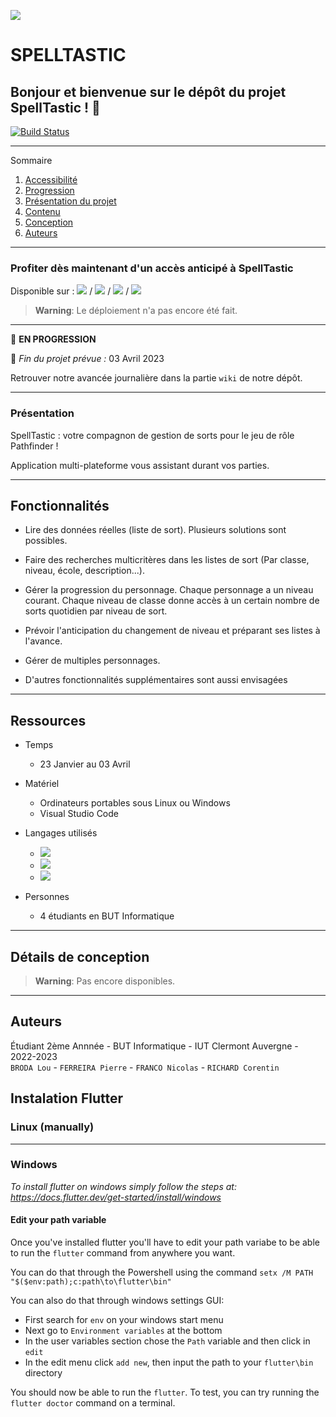![](images_readme/Banniere_Pathfinder.png)   


# **SPELLTASTIC**

## Bonjour et bienvenue sur le dépôt du projet SpellTastic ! 👋
[![Build Status](https://codefirst.iut.uca.fr/api/badges/nicolas.franco/Pathfinder/status.svg)](https://codefirst.iut.uca.fr/nicolas.franco/Pathfinder)

*******

Sommaire 
 1. [Accessibilité](#acces)
 2. [Progression](#progression)
 3. [Présentation du projet](#presentation)
 4. [Contenu](#contenu)
 5. [Conception](#conception)
 6. [Auteurs](#auteurs)

*******

<div id='acces'/>

### Profiter dès maintenant d'un accès anticipé à SpellTastic

Disponible sur : ![](https://img.shields.io/badge/Linux-FCC624?style=for-the-badge&logo=linux&logoColor=black) / ![](https://img.shields.io/badge/Windows-0078D6?style=for-the-badge&logo=windows&logoColor=white) / ![](https://img.shields.io/badge/mac%20os-000000?style=for-the-badge&logo=apple&logoColor=white) / ![](https://img.shields.io/badge/Android-3DDC84?style=for-the-badge&logo=android&logoColor=white)   

> **Warning**: Le déploiement n'a pas encore été fait. 

*******
<div id='progression'/>

🚧  __EN PROGRESSION__

📆  _Fin du projet prévue :_ 03 Avril 2023

Retrouver notre avancée journalière dans la partie `wiki` de notre dépôt.   

*******

<div id='presentation'/>

### **Présentation**

SpellTastic : votre compagnon de gestion de sorts pour le jeu de rôle Pathfinder !      
 
Application multi-plateforme vous assistant durant vos parties.

*******

<div id='contenu'/>

## Fonctionnalités


- Lire des données réelles (liste de sort). Plusieurs solutions sont possibles.   
- Faire des recherches multicritères dans les listes de sort (Par classe, niveau, école, description...).   
- Gérer la progression du personnage. Chaque personnage a un niveau courant. Chaque niveau de classe donne accès à un certain nombre de sorts quotidien par niveau de sort.   
- Prévoir l'anticipation du changement de niveau et préparant ses listes à l'avance.   
- Gérer de multiples personnages.   

- D'autres fonctionnalités supplémentaires sont aussi envisagées

*******

## Ressources

- Temps
    - 23 Janvier au 03 Avril    
- Matériel
    - Ordinateurs portables sous Linux ou Windows   
    - Visual Studio Code    
- Langages utilisés
    -  ![](https://img.shields.io/badge/Flutter-02569B?style=for-the-badge&logo=flutter&logoColor=white)
    -  ![](https://img.shields.io/badge/Dart-0175C2?style=for-the-badge&logo=dart&logoColor=white)
    -  ![](https://img.shields.io/badge/SQLite-07405E?style=for-the-badge&logo=sqlite&logoColor=white)

- Personnes 
    - 4 étudiants en BUT Informatique

*******

<div id='conception'/>

## Détails de conception

> **Warning**: Pas encore disponibles.

*******

<div id='auteurs'/>

## Auteurs

Étudiant 2ème Annnée - BUT Informatique - IUT Clermont Auvergne - 2022-2023   
`BRODA Lou` - `FERREIRA Pierre` - `FRANCO Nicolas` - `RICHARD Corentin`


## Instalation Flutter 

### Linux (manually)
___
### Windows
_To install flutter on windows simply follow the steps at: https://docs.flutter.dev/get-started/install/windows_

#### Edit your path variable
Once you've installed flutter you'll have to edit your path variabe to be able to run the `flutter` command from anywhere you want.

You can do that through the Powershell using the command `setx /M PATH "$($env:path);c:path\to\flutter\bin"`  

You can also do that through windows settings GUI:  
* First search for `env` on your windows start menu
* Next go to `Environment variables` at the bottom
* In the user variables section chose the `Path` variable and then click in `edit`
* In the edit menu click `add new`, then input the path to your `flutter\bin` directory

You should now be able to run the `flutter`. To test, you can try running the `flutter doctor` command on a terminal. 
